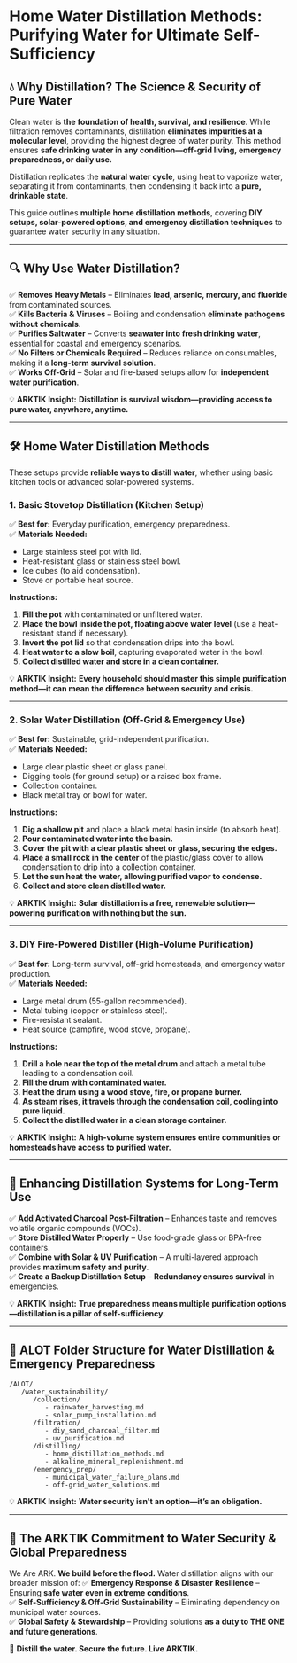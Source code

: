 # Home Water Distillation Methods: Purifying Water for Ultimate Self-Sufficiency

## 💧 **Why Distillation? The Science & Security of Pure Water**
Clean water is **the foundation of health, survival, and resilience**. While filtration removes contaminants, distillation **eliminates impurities at a molecular level**, providing the highest degree of water purity. This method ensures **safe drinking water in any condition—off-grid living, emergency preparedness, or daily use.**

Distillation replicates the **natural water cycle**, using heat to vaporize water, separating it from contaminants, then condensing it back into a **pure, drinkable state**.

This guide outlines **multiple home distillation methods**, covering **DIY setups, solar-powered options, and emergency distillation techniques** to guarantee water security in any situation.

---

## 🔍 **Why Use Water Distillation?**
✅ **Removes Heavy Metals** – Eliminates **lead, arsenic, mercury, and fluoride** from contaminated sources.  
✅ **Kills Bacteria & Viruses** – Boiling and condensation **eliminate pathogens without chemicals**.  
✅ **Purifies Saltwater** – Converts **seawater into fresh drinking water**, essential for coastal and emergency scenarios.  
✅ **No Filters or Chemicals Required** – Reduces reliance on consumables, making it a **long-term survival solution**.  
✅ **Works Off-Grid** – Solar and fire-based setups allow for **independent water purification**.  

💡 **ARKTIK Insight:** **Distillation is survival wisdom—providing access to pure water, anywhere, anytime.**

---

## 🛠️ **Home Water Distillation Methods**
These setups provide **reliable ways to distill water**, whether using basic kitchen tools or advanced solar-powered systems.

### **1. Basic Stovetop Distillation (Kitchen Setup)**
✅ **Best for:** Everyday purification, emergency preparedness.  
✅ **Materials Needed:**
- Large stainless steel pot with lid.  
- Heat-resistant glass or stainless steel bowl.  
- Ice cubes (to aid condensation).  
- Stove or portable heat source.  

**Instructions:**
1. **Fill the pot** with contaminated or unfiltered water.
2. **Place the bowl inside the pot, floating above water level** (use a heat-resistant stand if necessary).
3. **Invert the pot lid** so that condensation drips into the bowl.
4. **Heat water to a slow boil**, capturing evaporated water in the bowl.
5. **Collect distilled water and store in a clean container.**

💡 **ARKTIK Insight:** **Every household should master this simple purification method—it can mean the difference between security and crisis.**

---

### **2. Solar Water Distillation (Off-Grid & Emergency Use)**
✅ **Best for:** Sustainable, grid-independent purification.  
✅ **Materials Needed:**
- Large clear plastic sheet or glass panel.  
- Digging tools (for ground setup) or a raised box frame.  
- Collection container.  
- Black metal tray or bowl for water.  

**Instructions:**
1. **Dig a shallow pit** and place a black metal basin inside (to absorb heat).
2. **Pour contaminated water into the basin.**
3. **Cover the pit with a clear plastic sheet or glass, securing the edges.**
4. **Place a small rock in the center** of the plastic/glass cover to allow condensation to drip into a collection container.
5. **Let the sun heat the water, allowing purified vapor to condense.**
6. **Collect and store clean distilled water.**

💡 **ARKTIK Insight:** **Solar distillation is a free, renewable solution—powering purification with nothing but the sun.**

---

### **3. DIY Fire-Powered Distiller (High-Volume Purification)**
✅ **Best for:** Long-term survival, off-grid homesteads, and emergency water production.  
✅ **Materials Needed:**
- Large metal drum (55-gallon recommended).  
- Metal tubing (copper or stainless steel).  
- Fire-resistant sealant.  
- Heat source (campfire, wood stove, propane).  

**Instructions:**
1. **Drill a hole near the top of the metal drum** and attach a metal tube leading to a condensation coil.
2. **Fill the drum with contaminated water.**
3. **Heat the drum using a wood stove, fire, or propane burner.**
4. **As steam rises, it travels through the condensation coil, cooling into pure liquid.**
5. **Collect the distilled water in a clean storage container.**

💡 **ARKTIK Insight:** **A high-volume system ensures entire communities or homesteads have access to purified water.**

---

## 🔆 **Enhancing Distillation Systems for Long-Term Use**
✅ **Add Activated Charcoal Post-Filtration** – Enhances taste and removes volatile organic compounds (VOCs).  
✅ **Store Distilled Water Properly** – Use food-grade glass or BPA-free containers.  
✅ **Combine with Solar & UV Purification** – A multi-layered approach provides **maximum safety and purity**.  
✅ **Create a Backup Distillation Setup** – **Redundancy ensures survival** in emergencies.

💡 **ARKTIK Insight:** **True preparedness means multiple purification options—distillation is a pillar of self-sufficiency.**

---

## 📂 **ALOT Folder Structure for Water Distillation & Emergency Preparedness**
```
/ALOT/
   /water_sustainability/
      /collection/
         - rainwater_harvesting.md
         - solar_pump_installation.md
      /filtration/
         - diy_sand_charcoal_filter.md
         - uv_purification.md
      /distilling/
         - home_distillation_methods.md
         - alkaline_mineral_replenishment.md
      /emergency_prep/
         - municipal_water_failure_plans.md
         - off-grid_water_solutions.md
```

💡 **ARKTIK Insight:** **Water security isn't an option—it’s an obligation.**

---

## 🌿 **The ARKTIK Commitment to Water Security & Global Preparedness**
We Are ARK. **We build before the flood.** Water distillation aligns with our broader mission of:
✅ **Emergency Response & Disaster Resilience** – Ensuring **safe water even in extreme conditions**.  
✅ **Self-Sufficiency & Off-Grid Sustainability** – Eliminating dependency on municipal water sources.  
✅ **Global Safety & Stewardship** – Providing solutions **as a duty to THE ONE and future generations**.  

🌱 **Distill the water. Secure the future. Live ARKTIK.**

